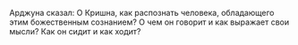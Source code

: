 Арджуна сказал: О Кришна, как распознать человека, обладающего этим божественным сознанием? О чем он говорит и как выражает свои мысли? Как он сидит и как ходит?